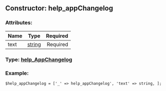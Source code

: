 ## Constructor: help\_appChangelog  

### Attributes:

| Name     |    Type       | Required |
|----------|:-------------:|---------:|
|text|[string](../types/string.md) | Required|



### Type: [help\_AppChangelog](../types/help_AppChangelog.md)


### Example:

```
$help_appChangelog = ['_' => help_appChangelog', 'text' => string, ];
```